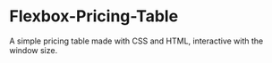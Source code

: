 # Flexbox-Pricing-Table
A simple pricing table made with CSS and HTML, interactive with the window size.
